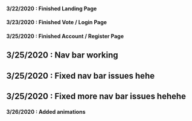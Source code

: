 #### 3/22/2020 : Finished Landing Page

#### 3/23/2020 : Finished Vote / Login Page

#### 3/25/2020 : Finished Account / Register Page

## 3/25/2020 : Nav bar working

## 3/25/2020 : Fixed nav bar issues hehe

## 3/25/2020 : Fixed more nav bar issues hehehe

#### 3/26/2020 : Added animations
